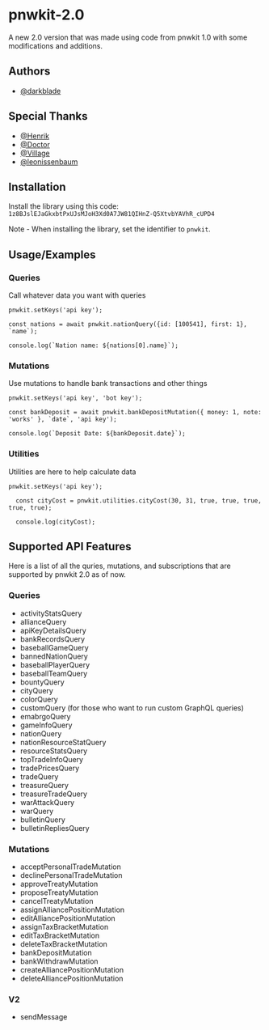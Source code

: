 # pnwkit-2.0
A new 2.0 version that was made using code from pnwkit 1.0 with some modifications and additions.


## Authors

- [@darkblade](https://github.com/darkblade1078)

## Special Thanks

- [@Henrik](https://github.com/icehenrik)
- [@Doctor](https://github.com/BlackAsLight)
- [@Village](https://github.com/mrvillage)
- [@leonissenbaum](https://github.com/leonissenbaum)


## Installation

Install the library using this code: ```1z8BJslEJaGkxbtPxUJsMJoH3Xd0A7JW81QIHnZ-Q5XtvbYAVhR_cUPD4```

Note - When installing the library, set the identifier to ```pnwkit```.

## Usage/Examples

### Queries
Call whatever data you want with queries
```appscript
pnwkit.setKeys('api key');

const nations = await pnwkit.nationQuery({id: [100541], first: 1}, `name`);

console.log(`Nation name: ${nations[0].name}`);
```

### Mutations
Use mutations to handle bank transactions and other things
```appscript
pnwkit.setKeys('api key', 'bot key');

const bankDeposit = await pnwkit.bankDepositMutation({ money: 1, note: 'works' }, `date`, 'api key');

console.log(`Deposit Date: ${bankDeposit.date}`);
```

### Utilities
Utilities are here to help calculate data
```appscript
pnwkit.setKeys('api key');

  const cityCost = pnwkit.utilities.cityCost(30, 31, true, true, true, true, true);

  console.log(cityCost);
```


## Supported API Features
Here is a list of all the quries, mutations, and subscriptions that are supported by pnwkit 2.0 as of now.
### Queries
- activityStatsQuery
- allianceQuery
- apiKeyDetailsQuery
- bankRecordsQuery
- baseballGameQuery
- bannedNationQuery
- baseballPlayerQuery
- baseballTeamQuery
- bountyQuery
- cityQuery
- colorQuery
- customQuery (for those who want to run custom GraphQL queries)
- emabrgoQuery
- gameInfoQuery
- nationQuery
- nationResourceStatQuery
- resourceStatsQuery
- topTradeInfoQuery
- tradePricesQuery
- tradeQuery
- treasureQuery
- treasureTradeQuery
- warAttackQuery
- warQuery
- bulletinQuery
- bulletinRepliesQuery

### Mutations
- acceptPersonalTradeMutation
- declinePersonalTradeMutation
- approveTreatyMutation
- proposeTreatyMutation
- cancelTreatyMutation
- assignAlliancePositionMutation
- editAlliancePositionMutation
- assignTaxBracketMutation
- editTaxBracketMutation
- deleteTaxBracketMutation
- bankDepositMutation
- bankWithdrawMutation
- createAlliancePositionMutation
- deleteAlliancePositionMutation

### V2
- sendMessage
